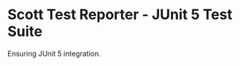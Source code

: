 Scott Test Reporter - JUnit 5 Test Suite
========================================

Ensuring JUnit 5 integration.

